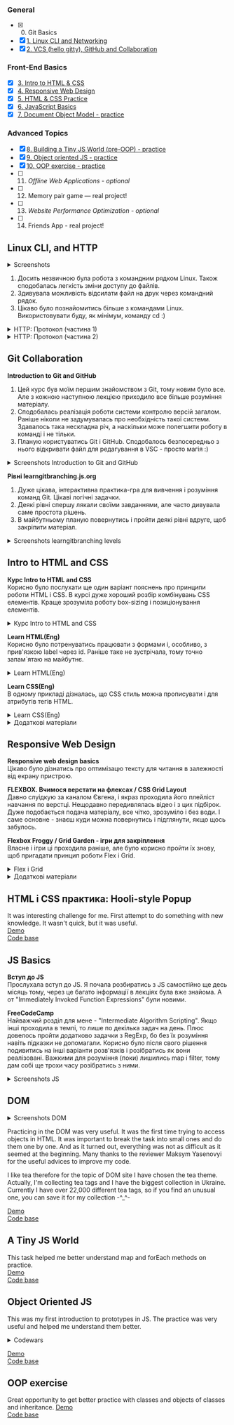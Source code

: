 ### General
- [x] 0. Git Basics
- [x] [1. Linux CLI and Networking](#linux-cli-and-http)
- [x] [2. VCS (hello gitty), GitHub and Collaboration](#git-collaboration)

### Front-End Basics
- [x] [3. Intro to HTML & CSS](#intro-to-html-and-css)
- [x] [4. Responsive Web Design](#responsive-web-design)
- [x] [5. HTML & CSS Practice](#html-і-css-практика-hooli-style-popup)
- [x] [6. JavaScript Basics](#js-basics)
- [x] [7. Document Object Model - practice](#dom)
  
### Advanced Topics
- [x] [8. Building a Tiny JS World (pre-OOP) - practice](#a-tiny-js-world)
- [x] [9. Object oriented JS - practice](#object-oriented-js)
- [x] [10. OOP exercise - practice](#oop-exercise)
- [ ] 11. *Offline Web Applications - optional*
- [ ] 12. Memory pair game — real project!
- [ ] 13. *Website Performance Optimization - optional*
- [ ] 14. Friends App - real project!

## Linux CLI, and HTTP
<details>
  <summary>Screenshots</summary>
  
![Quiz 1](https://github.com/Yanyshpolska/kottans-frontend/blob/main/task_linux_cli/Linux_quiz_1.jpg)
![Quiz 2](https://github.com/Yanyshpolska/kottans-frontend/blob/main/task_linux_cli/Linux_quiz_2.jpg)
![Quiz 3](https://github.com/Yanyshpolska/kottans-frontend/blob/main/task_linux_cli/Linux_quiz_3.jpg)
![Quiz 4](https://github.com/Yanyshpolska/kottans-frontend/blob/main/task_linux_cli/Linux_quiz_4.jpg)
</details>

1. Досить незвичною була робота з командним рядком Linux. Також сподобалась легкість зміни доступу до файлів.
2. Здивувала можливість відсилати файл на друк через командний рядок.
3. Цікаво було познайомитись більше з командами Linux. Використовувати буду, як мінімум, команду cd :)

<details>
  <summary>HTTP: Протокол (частина 1)</summary>
  
1. Новим був принцип роботи цього протоколу і його методи.<br>
2. Ознайомившись з кодами станів, тепер більше розумію помилку 404.<br>
3. Планую використовувати знання того як це працює вкупі, а в разі необхідності, буду поглиблювати свої знання. 
</details>

<details>
  <summary>HTTP: Протокол (частина 2)</summary>
  
1. Цікаво було дізнатись більше про реалізацію з'єднань, автентифікацію та гешування.<br>
2. Здивувала можливість керування кешуванням контенту і зі сторони сервера і клієнтом.<br>
3. Загалом, обидві частини статті систематизували і поглибили знання про протокол HTTP.
</details>

## Git Collaboration

**Introduction to Git and GitHub**<br>
1. Цей курс був моїм першим знайомством з Git, тому новим було все. Але з кожною наступною лекцією приходило все більше розуміння матеріалу.
2. Сподобалась реалізація роботи системи контролю версій загалом. Раніше ніколи не задумувалась про необхідність такої системи. Здавалось така нескладна річ, а наскільки може полегшити роботу в команді і не тільки.
3. Планую користуватись Git і GitHub. Сподобалось безпосередньо з нього відкривати файл для редагування в VSC - просто магія :)

<details>
  <summary>Screenshots Introduction to Git and GitHub</summary>
  
![Week 3](https://github.com/Yanyshpolska/kottans-frontend/blob/main/task_git_collaboration/week_3.jpg)
![Week 4](https://github.com/Yanyshpolska/kottans-frontend/blob/main/task_git_collaboration/week_4.jpg)
</details>

**Рівні  learngitbranching.js.org**<br>
1. Дуже цікава, інтерактивна практика-гра для вивчення і розуміння команд Git. Цікаві логічні задачки.
2. Деякі рівні спершу лякали своїми завданнями, але часто дивувала саме простота рішень.
3. В майбутньому планую повернутись і пройти деякі рівні вдруге, щоб закріпити матеріал.

<details>
  <summary>Screenshots learngitbranching levels</summary>
  
![Learngit 1](https://github.com/Yanyshpolska/kottans-frontend/blob/main/task_git_collaboration/learngit_1.jpg)
![Learngit 2](https://github.com/Yanyshpolska/kottans-frontend/blob/main/task_git_collaboration/learngit_2.jpg)
</details>

## Intro to HTML and CSS
**Курс Intro to HTML and CSS**<br>
Корисно було послухати ще один варіант пояснень про принципи роботи HTML і CSS. В курсі дуже хороший розбір комбінувань CSS елементів. Краще зрозуміла роботу box-sizing і позиціонування елементів.

<details>
  <summary>Курс Intro to HTML and CSS</summary> 
  
![HTML](https://github.com/Yanyshpolska/kottans-frontend/blob/main/task_html_css_intro/Week_1_HTML.jpg)
![CSS](https://github.com/Yanyshpolska/kottans-frontend/blob/main/task_html_css_intro/Week_2_CSS.jpg)
</details>

**Learn HTML(Eng)**<br>
Корисно було потренуватись працювати з формами і, особливо, з прив'язкою label через id. Раніше таке не зустрічала, тому точно запам`ятаю на майбутнє.

<details>
  <summary>Learn HTML(Eng)</summary> 
  
![Learn_HTML](https://github.com/Yanyshpolska/kottans-frontend/blob/main/task_html_css_intro/Learn_HTML.jpg)
</details>

**Learn CSS(Eng)**<br>
В одному прикладі дізналась, що CSS стиль можна прописувати і для атрибутів тегів HTML. 

<details>
  <summary>Learn CSS(Eng)</summary> 
  
![Learn_HTML](https://github.com/Yanyshpolska/kottans-frontend/blob/main/task_html_css_intro/Learn_CSS.jpg)
</details>

<details>
  <summary>Додаткові матеріали</summary>
  
- [x] HTML уроки (з 3 по 7 відео)
- [x] CSS уроки (з 9 по 15 відео)
- [x] Intro to HTML @github
- [x] Can't Unsee - brilliant and useful challenge
- [x] Publish your static web site using GitHub Pages
</details>

## Responsive Web Design

**Responsive web design basics**<br>
Цікаво було дізнатись про оптимізацю тексту для читання в залежності від екрану пристрою.

**FLEXBOX. Вчимося верстати на флексах / CSS Grid Layout**<br>
Давно слуідкую за каналом Євгена, і якраз проходила його плейліст навчання по верстці. Нещодавно передивлялась відео і з цих підбірок. Дуже подобається подача матеріалу, все чітко, зрозуміло і без води. І саме основне - знаєш куди можна повернутись і підглянути, якщо щось забулось.

**Flexbox Froggy / Grid Garden - ігри для закріплення**<br>
Власне і ігри ці проходила раніше, але було корисно пройти їх знову, щоб пригадати принцип роботи Flex і Grid.

<details>
  <summary>Flex і Grid</summary> 
  
![Flex](https://github.com/Yanyshpolska/kottans-frontend/blob/main/task_responsive_web_design/Flex.jpg)
![Grid](https://github.com/Yanyshpolska/kottans-frontend/blob/main/task_responsive_web_design/Grid.jpg)
</details>

<details>
  <summary>Додаткові матеріали</summary>
  
- [x] Specificity
- [x] Specificity calculator
- [x] 11 things I learned reading the flexbox spec
- [x] Flexbox Zombies (game) - дуже корисна гра, для розуміння роботи flex і запам'ятовування команд. 
- [x] HiDPI Screens and Web Development
</details>

## HTML і CSS практика: Hooli-style Popup

It was interesting challenge for me. First attempt to do something with new knowledge. It wasn't quick, but it was useful.<br>
[Demo](https://yanyshpolska.github.io/HWPopup/)<br>
[Code base](https://github.com/Yanyshpolska/HWPopup)

## JS Basics

**Вступ до JS**<br>
Прослухала вступ до JS. Я почала розбиратись з JS самостійно ще десь місяць тому, через це багато інформації в лекціях була вже знайома. А от "Immediately Invoked Function Expressions" були новими.

**FreeCodeCamp**<br>
Найважчий розділ для мене - "Intermediate Algorithm Scripting". Якщо інші проходила в темпі, то лише по декілька задач на день. Плюс довелось пройти додатково задачки з RegExp, бо без їх розуміння навіть підказки не допомагали. Корисно було після свого рішення подивитись на інші варіанти розв'язків і розібратись як вони реалізовані. Важкими для розуміння (поки) лишились map і filter, тому дам собі ще трохи часу розібратись з ними. 

<details>
  <summary>Screenshots JS</summary> 
  
![Coursera](https://github.com/Yanyshpolska/kottans-frontend/blob/main/task_js_basics/Week_4_JS.png)
![Basic JavaScript](https://github.com/Yanyshpolska/kottans-frontend/blob/main/task_js_basics/Basic_JavaScript.png)
![ES6](https://github.com/Yanyshpolska/kottans-frontend/blob/main/task_js_basics/ES6.png) 
![Basic Data Structures](https://github.com/Yanyshpolska/kottans-frontend/blob/main/task_js_basics/Basic_Data_Structures.png)  
![Basic Algorithm Scripting](https://github.com/Yanyshpolska/kottans-frontend/blob/main/task_js_basics/Basic_Algorithm_Scripting.png) 
![Functional Programming](https://github.com/Yanyshpolska/kottans-frontend/blob/main/task_js_basics/Functional_Programming.png) 
![Intermediate Algorithm Scripting](https://github.com/Yanyshpolska/kottans-frontend/blob/main/task_js_basics/Intermediate_Algorithm_Scripting.png)   
</details>

## DOM

<details>
  <summary>Screenshots DOM</summary> 
  
![Coursera](https://github.com/Yanyshpolska/kottans-frontend/blob/main/task_js_dom/Week_5_DOM.png) 
![Intermediate Algorithm Scripting](https://github.com/Yanyshpolska/kottans-frontend/blob/main/task_js_dom/Intermediate_Algorithm_Scripting.png)   
</details>

Practicing in the DOM was very useful. It was the first time trying to access objects in HTML. It was important to break the task into small ones and do them one by one. And as it turned out, everything was not as difficult as it seemed at the beginning. Many thanks to the reviewer Maksym Yasenovyi for the useful advices to improve my code.<br>

I like tea therefore for the topic of DOM site I have chosen the tea theme.<br>
Actually, I'm collecting tea tags and I have the biggest collection in Ukraine. Currently I have over 22,000 different tea tags, so if you find an unusual one, you can save it for my collection -^_^- <br>

[Demo](https://yanyshpolska.github.io/DOM/)<br>
[Code base](https://github.com/Yanyshpolska/DOM)

## A Tiny JS World
This task helped me better understand map and forEach methods on practice.<br>
[Demo](https://yanyshpolska.github.io/a-tiny-JS-world/)<br>
[Code base](https://github.com/Yanyshpolska/a-tiny-JS-world)

## Object Oriented JS
This was my first introduction to prototypes in JS. The practice was very useful and helped me understand them better.
<details>
  <summary>Codewars</summary> 
  
![Codewars](https://github.com/Yanyshpolska/kottans-frontend/blob/main/task_js_oop/Codewars.png) 
</details>

[Demo](https://yanyshpolska.github.io/Frogger-Game/)<br>
[Code base](https://github.com/Yanyshpolska/Frogger-Game)

## OOP exercise
Great opportunity to get better practice with classes and objects of classes and inheritance.
[Demo](https://yanyshpolska.github.io/a-tiny-JS-world/)<br>
[Code base](https://github.com/Yanyshpolska/a-tiny-JS-world)
